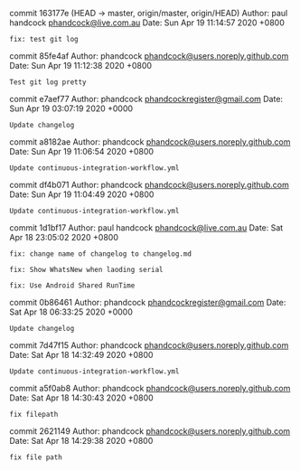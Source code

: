commit 163177e (HEAD -> master, origin/master, origin/HEAD)
Author: paul handcock <phandcock@live.com.au>
Date:   Sun Apr 19 11:14:57 2020 +0800

    fix: test git log

commit 85fe4af
Author: phandcock <phandcock@users.noreply.github.com>
Date:   Sun Apr 19 11:12:38 2020 +0800

    Test git log pretty

commit e7aef77
Author: phandcock <phandcockregister@gmail.com>
Date:   Sun Apr 19 03:07:19 2020 +0000

    Update changelog

commit a8182ae
Author: phandcock <phandcock@users.noreply.github.com>
Date:   Sun Apr 19 11:06:54 2020 +0800

    Update continuous-integration-workflow.yml

commit df4b071
Author: phandcock <phandcock@users.noreply.github.com>
Date:   Sun Apr 19 11:04:49 2020 +0800

    Update continuous-integration-workflow.yml

commit 1d1bf17
Author: paul handcock <phandcock@live.com.au>
Date:   Sat Apr 18 23:05:02 2020 +0800

    fix: change name of changelog to changelog.md
    
    fix: Show WhatsNew when laoding serial
    
    fix: Use Android Shared RunTime

commit 0b86461
Author: phandcock <phandcockregister@gmail.com>
Date:   Sat Apr 18 06:33:25 2020 +0000

    Update changelog

commit 7d47f15
Author: phandcock <phandcock@users.noreply.github.com>
Date:   Sat Apr 18 14:32:49 2020 +0800

    Update continuous-integration-workflow.yml

commit a5f0ab8
Author: phandcock <phandcock@users.noreply.github.com>
Date:   Sat Apr 18 14:30:43 2020 +0800

    fix filepath

commit 2621149
Author: phandcock <phandcock@users.noreply.github.com>
Date:   Sat Apr 18 14:29:38 2020 +0800

    fix file path
